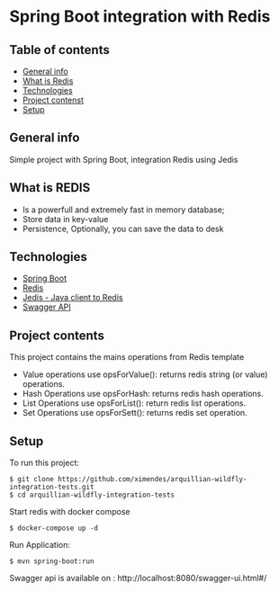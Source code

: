 
# Spring Boot integration with Redis 

## Table of contents
* [General info](#general-info)
* [What is Redis](#what-is-redis)
* [Technologies](#technologies)
* [Project contenst](#project-contents)
* [Setup](#setup)

## General info
Simple project with Spring Boot, integration Redis using Jedis

## What is REDIS
- Is a powerfull and extremely fast in memory database;
- Store data in key-value
- Persistence, Optionally, you can save the data to desk
	
## Technologies
* [Spring Boot](https://spring.io/projects/spring-boot)
* [Redis](https://redis.io/)
* [Jedis - Java client to Redis](https://github.com/redis/jedis)
* [Swagger API](https://swagger.io/)

## Project contents
This project contains the mains operations from Redis template

- Value operations use opsForValue(): returns redis string (or value) operations.
- Hash Operations use opsForHash: returns redis hash operations.
- List Operations use opsForList(): return redis list operations.
- Set Operations use opsForSett(): returns redis set operation.

## Setup
To run this project:

```
$ git clone https://github.com/ximendes/arquillian-wildfly-integration-tests.git
$ cd arquillian-wildfly-integration-tests
```

Start redis with docker compose
```
$ docker-compose up -d
```

Run Application:
```
$ mvn spring-boot:run
```

Swagger api is available on  : http://localhost:8080/swagger-ui.html#/








